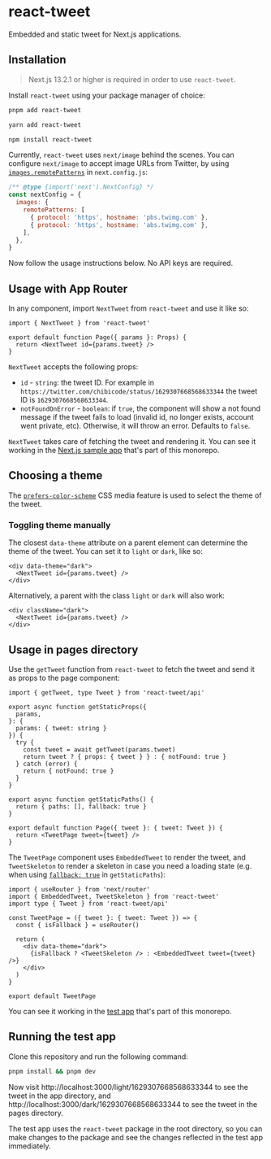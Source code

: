 # react-tweet

Embedded and static tweet for Next.js applications.

## Installation

> Next.js 13.2.1 or higher is required in order to use `react-tweet`.

Install `react-tweet` using your package manager of choice:

```bash
pnpm add react-tweet
```

```bash
yarn add react-tweet
```

```bash
npm install react-tweet
```

Currently, `react-tweet` uses `next/image` behind the scenes. You can configure `next/image` to accept image URLs from Twitter, by using [`images.remotePatterns`](https://nextjs.org/docs/api-reference/next/image#remote-patterns) in `next.config.js`:

```js
/** @type {import('next').NextConfig} */
const nextConfig = {
  images: {
    remotePatterns: [
      { protocol: 'https', hostname: 'pbs.twimg.com' },
      { protocol: 'https', hostname: 'abs.twimg.com' },
    ],
  },
}
```

Now follow the usage instructions below. No API keys are required.

## Usage with App Router

In any component, import `NextTweet` from `react-tweet` and use it like so:

```tsx
import { NextTweet } from 'react-tweet'

export default function Page({ params }: Props) {
  return <NextTweet id={params.tweet} />
}
```

`NextTweet` accepts the following props:

- `id` - `string`: the tweet ID. For example in `https://twitter.com/chibicode/status/1629307668568633344` the tweet ID is `1629307668568633344`.
- `notFoundOnError` - `boolean`: if `true`, the component will show a not found message if the tweet fails to load (invalid id, no longer exists, account went private, etc). Otherwise, it will throw an error. Defaults to `false`.

`NextTweet` takes care of fetching the tweet and rendering it. You can see it working in the [Next.js sample app](/apps/next-app/app/light/[tweet]/page.tsx) that's part of this monorepo.

## Choosing a theme

The [`prefers-color-scheme`](https://developer.mozilla.org/en-US/docs/Web/CSS/@media/prefers-color-scheme) CSS media feature is used to select the theme of the tweet.

### Toggling theme manually

The closest `data-theme` attribute on a parent element can determine the theme of the tweet. You can set it to `light` or `dark`, like so:

```tsx
<div data-theme="dark">
  <NextTweet id={params.tweet} />
</div>
```

Alternatively, a parent with the class `light` or `dark` will also work:

```tsx
<div className="dark">
  <NextTweet id={params.tweet} />
</div>
```

## Usage in pages directory

Use the `getTweet` function from `react-tweet` to fetch the tweet and send it as props to the page component:

```tsx
import { getTweet, type Tweet } from 'react-tweet/api'

export async function getStaticProps({
  params,
}: {
  params: { tweet: string }
}) {
  try {
    const tweet = await getTweet(params.tweet)
    return tweet ? { props: { tweet } } : { notFound: true }
  } catch (error) {
    return { notFound: true }
  }
}

export async function getStaticPaths() {
  return { paths: [], fallback: true }
}

export default function Page({ tweet }: { tweet: Tweet }) {
  return <TweetPage tweet={tweet} />
}
```

The `TweetPage` component uses `EmbeddedTweet` to render the tweet, and `TweetSkeleton` to render a skeleton in case you need a loading state (e.g. when using [`fallback: true`](https://nextjs.org/docs/api-reference/data-fetching/get-static-paths#fallback-true) in `getStaticPaths`):

```tsx
import { useRouter } from 'next/router'
import { EmbeddedTweet, TweetSkeleton } from 'react-tweet'
import type { Tweet } from 'react-tweet/api'

const TweetPage = ({ tweet }: { tweet: Tweet }) => {
  const { isFallback } = useRouter()

  return (
    <div data-theme="dark">
      {isFallback ? <TweetSkeleton /> : <EmbeddedTweet tweet={tweet} />}
    </div>
  )
}

export default TweetPage
```

You can see it working in the [test app](/apps/next-app/pages/dark/[tweet].tsx) that's part of this monorepo.

## Running the test app

Clone this repository and run the following command:

```bash
pnpm install && pnpm dev
```

Now visit http://localhost:3000/light/1629307668568633344 to see the tweet in the app directory, and http://localhost:3000/dark/1629307668568633344 to see the tweet in the pages directory.

The test app uses the `react-tweet` package in the root directory, so you can make changes to the package and see the changes reflected in the test app immediately.
